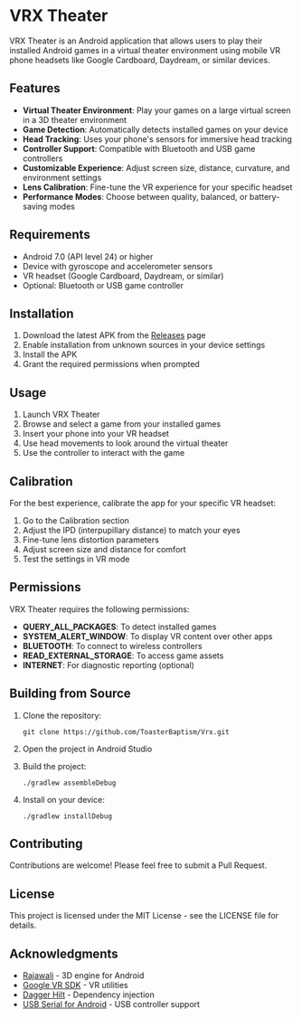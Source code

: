 # VRX Theater

VRX Theater is an Android application that allows users to play their installed Android games in a virtual theater environment using mobile VR phone headsets like Google Cardboard, Daydream, or similar devices.

## Features

- **Virtual Theater Environment**: Play your games on a large virtual screen in a 3D theater environment
- **Game Detection**: Automatically detects installed games on your device
- **Head Tracking**: Uses your phone's sensors for immersive head tracking
- **Controller Support**: Compatible with Bluetooth and USB game controllers
- **Customizable Experience**: Adjust screen size, distance, curvature, and environment settings
- **Lens Calibration**: Fine-tune the VR experience for your specific headset
- **Performance Modes**: Choose between quality, balanced, or battery-saving modes

## Requirements

- Android 7.0 (API level 24) or higher
- Device with gyroscope and accelerometer sensors
- VR headset (Google Cardboard, Daydream, or similar)
- Optional: Bluetooth or USB game controller

## Installation

1. Download the latest APK from the [Releases](https://github.com/ToasterBaptism/Vrx/releases) page
2. Enable installation from unknown sources in your device settings
3. Install the APK
4. Grant the required permissions when prompted

## Usage

1. Launch VRX Theater
2. Browse and select a game from your installed games
3. Insert your phone into your VR headset
4. Use head movements to look around the virtual theater
5. Use the controller to interact with the game

## Calibration

For the best experience, calibrate the app for your specific VR headset:

1. Go to the Calibration section
2. Adjust the IPD (interpupillary distance) to match your eyes
3. Fine-tune lens distortion parameters
4. Adjust screen size and distance for comfort
5. Test the settings in VR mode

## Permissions

VRX Theater requires the following permissions:

- **QUERY_ALL_PACKAGES**: To detect installed games
- **SYSTEM_ALERT_WINDOW**: To display VR content over other apps
- **BLUETOOTH**: To connect to wireless controllers
- **READ_EXTERNAL_STORAGE**: To access game assets
- **INTERNET**: For diagnostic reporting (optional)

## Building from Source

1. Clone the repository:
   ```
   git clone https://github.com/ToasterBaptism/Vrx.git
   ```

2. Open the project in Android Studio

3. Build the project:
   ```
   ./gradlew assembleDebug
   ```

4. Install on your device:
   ```
   ./gradlew installDebug
   ```

## Contributing

Contributions are welcome! Please feel free to submit a Pull Request.

## License

This project is licensed under the MIT License - see the LICENSE file for details.

## Acknowledgments

- [Rajawali](https://github.com/Rajawali/Rajawali) - 3D engine for Android
- [Google VR SDK](https://developers.google.com/vr/develop/android/get-started) - VR utilities
- [Dagger Hilt](https://dagger.dev/hilt/) - Dependency injection
- [USB Serial for Android](https://github.com/mik3y/usb-serial-for-android) - USB controller support